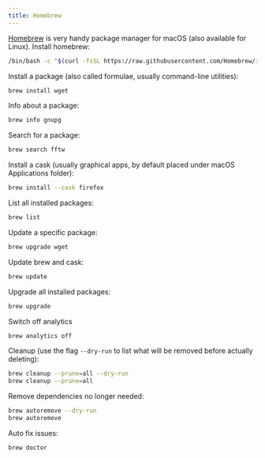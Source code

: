 ```yaml
---
title: Homebrew
---
```


[Homebrew](https://brew.sh) is very handy package manager for macOS (also
available for Linux). Install homebrew:
```bash
/bin/bash -c "$(curl -fsSL https://raw.githubusercontent.com/Homebrew/install/HEAD/install.sh)"
```

Install a package (also called formulae, usually command-line utilities):
```bash
brew install wget
```

Info about a package:
```bash
brew info gnupg
```

Search for a package:
```bash
brew search fftw
```

Install a cask (usually graphical apps, by default placed under macOS
Applications folder):
```bash
brew install --cask firefox
```

List all installed packages:
```bash
brew list
```

Update a specific package:
```bash
brew upgrade wget
```

Update brew and cask:
```bash
brew update
```

Upgrade all installed packages:
```bash
brew upgrade
```

Switch off analytics
```bash
brew analytics off
```

Cleanup (use the flag `--dry-run` to list what will be removed before actually
deleting):
```bash
brew cleanup --prune=all --dry-run
brew cleanup --prune=all
```

Remove dependencies no longer needed:
```bash
brew autoremove --dry-run
brew autoremove
```

Auto fix issues:
```bash
brew doctor
```
